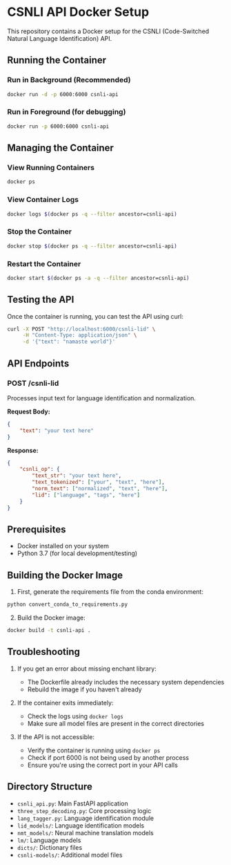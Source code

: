 # CSNLI API Docker Setup

This repository contains a Docker setup for the CSNLI (Code-Switched Natural Language Identification) API.


## Running the Container

### Run in Background (Recommended)
```bash
docker run -d -p 6000:6000 csnli-api
```

### Run in Foreground (for debugging)
```bash
docker run -p 6000:6000 csnli-api
```

## Managing the Container

### View Running Containers
```bash
docker ps
```

### View Container Logs
```bash
docker logs $(docker ps -q --filter ancestor=csnli-api)
```

### Stop the Container
```bash
docker stop $(docker ps -q --filter ancestor=csnli-api)
```

### Restart the Container
```bash
docker start $(docker ps -a -q --filter ancestor=csnli-api)
```

## Testing the API

Once the container is running, you can test the API using curl:

```bash
curl -X POST "http://localhost:6000/csnli-lid" \
     -H "Content-Type: application/json" \
     -d '{"text": "namaste world"}'
```

## API Endpoints

### POST /csnli-lid
Processes input text for language identification and normalization.

**Request Body:**
```json
{
    "text": "your text here"
}
```

**Response:**
```json
{
    "csnli_op": {
        "text_str": "your text here",
        "text_tokenized": ["your", "text", "here"],
        "norm_text": ["normalized", "text", "here"],
        "lid": ["language", "tags", "here"]
    }
}
```


## Prerequisites

- Docker installed on your system
- Python 3.7 (for local development/testing)

## Building the Docker Image

1. First, generate the requirements file from the conda environment:
```bash
python convert_conda_to_requirements.py
```

2. Build the Docker image:
```bash
docker build -t csnli-api .
```



## Troubleshooting

1. If you get an error about missing enchant library:
   - The Dockerfile already includes the necessary system dependencies
   - Rebuild the image if you haven't already

2. If the container exits immediately:
   - Check the logs using `docker logs`
   - Make sure all model files are present in the correct directories

3. If the API is not accessible:
   - Verify the container is running using `docker ps`
   - Check if port 6000 is not being used by another process
   - Ensure you're using the correct port in your API calls

## Directory Structure

- `csnli_api.py`: Main FastAPI application
- `three_step_decoding.py`: Core processing logic
- `lang_tagger.py`: Language identification module
- `lid_models/`: Language identification models
- `nmt_models/`: Neural machine translation models
- `lm/`: Language models
- `dicts/`: Dictionary files
- `csnli-models/`: Additional model files 